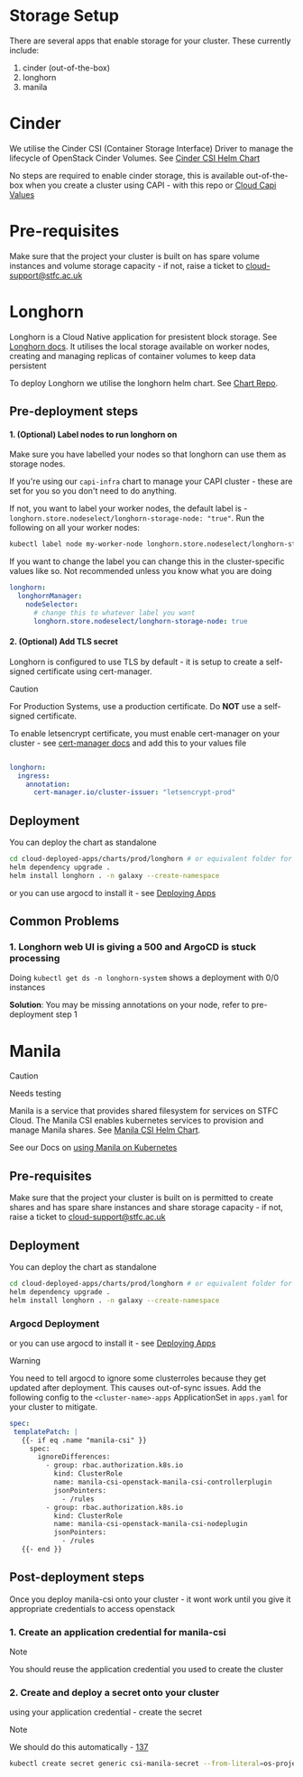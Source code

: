 # Storage Setup

There are several apps that enable storage for your cluster. These currently include:
1. cinder (out-of-the-box)
2. longhorn
3. manila

# Cinder

We utilise the Cinder CSI (Container Storage Interface) Driver to manage the lifecycle of OpenStack Cinder Volumes. See [Cinder CSI Helm Chart](https://github.com/kubernetes/cloud-provider-openstack/tree/master/charts/cinder-csi-plugin)

No steps are required to enable cinder storage, this is available out-of-the-box when you create a cluster using CAPI - with this repo or [Cloud Capi Values](https://github.com/stfc/cloud-capi-values/tree/master)

# Pre-requisites

Make sure that the project your cluster is built on has spare volume instances and volume storage capacity - if not, raise a ticket to cloud-support@stfc.ac.uk 

# Longhorn

Longhorn is a Cloud Native application for presistent block storage.  See [Longhorn docs](https://longhorn.io/docs/latest/). It utilises the local storage available on worker nodes, creating and managing replicas of container volumes to keep data persistent 

To deploy Longhorn we utilise the longhorn helm chart. See [Chart Repo](https://github.com/longhorn/longhorn/tree/master/chart).

## Pre-deployment steps

#### 1. **(Optional)** Label nodes to run longhorn on

Make sure you have labelled your nodes so that longhorn can use them as storage nodes. 

If you're using our `capi-infra` chart to manage your CAPI cluster - these are set for you so you don't need to do anything.  

If not, you want to label your worker nodes, the default label is - `longhorn.store.nodeselect/longhorn-storage-node: "true"`. Run the following on all your worker nodes:

```bash
kubectl label node my-worker-node longhorn.store.nodeselect/longhorn-storage-node="true" -n clusters
```

If you want to change the label you can change this in the cluster-specific values like so. Not recommended unless you know what you are doing

```yaml
longhorn:	
  longhornManager:	
    nodeSelector: 	
      # change this to whatever label you want	
      longhorn.store.nodeselect/longhorn-storage-node: true	
```	

#### 2. **(Optional)** Add TLS secret 	

Longhorn is configured to use TLS by default - it is setup to create a self-signed certificate using cert-manager.

> [!CAUTION]
> For Production Systems, use a production certificate.
> Do **NOT** use a self-signed certificate.


To enable letsencrypt certificate, you must enable cert-manager on your cluster - see [cert-manager docs](./misc.md) and add this to your values file
```yaml

longhorn:
  ingress:
    annotation:
      cert-manager.io/cluster-issuer: "letsencrypt-prod"
```
 
## Deployment

You can deploy the chart as standalone

```bash
cd cloud-deployed-apps/charts/prod/longhorn # or equivalent folder for dev/staging
helm dependency upgrade .
helm install longhorn . -n galaxy --create-namespace
```

or you can use argocd to install it - see [Deploying Apps](../deploying-apps.md)

## Common Problems 

### 1. Longhorn web UI is giving a 500 and ArgoCD is stuck processing

Doing `kubectl get ds -n longhorn-system` shows a deployment with 0/0 instances

**Solution**:  You may be missing annotations on your node, refer to pre-deployment step 1

# Manila

> [!CAUTION]
> Needs testing

Manila is a service that provides shared filesystem for services on STFC Cloud. The Manila CSI enables kubernetes services to provision and manage Manila shares. See [Manila CSI Helm Chart](https://github.com/kubernetes/cloud-provider-openstack/blob/master/docs/manila-csi-plugin/using-manila-csi-plugin.md).

See our Docs on [using Manila on Kubernetes](https://stfc.atlassian.net/wiki/spaces/SC/pages/117375031/Manila+on+Kubernetes) 

## Pre-requisites

Make sure that the project your cluster is built on is permitted to create shares and has spare share instances and share storage capacity - if not, raise a ticket to cloud-support@stfc.ac.uk 

 ## Deployment

You can deploy the chart as standalone

```bash
cd cloud-deployed-apps/charts/prod/longhorn # or equivalent folder for dev/staging
helm dependency upgrade .
helm install longhorn . -n galaxy --create-namespace
```


### Argocd Deployment

or you can use argocd to install it - see [Deploying Apps](../deploying-apps.md)

>[!WARNING] 
> You need to tell argocd to ignore some clusterroles because they get updated after deployment. This causes out-of-sync issues.
> Add the following config to the `<cluster-name>-apps` ApplicationSet in `apps.yaml` for your cluster to mitigate.
> ```yaml
> spec:
>  templatePatch: |
>    {{- if eq .name "manila-csi" }}
>      spec:
>        ignoreDifferences:
>          - group: rbac.authorization.k8s.io
>            kind: ClusterRole
>            name: manila-csi-openstack-manila-csi-controllerplugin
>            jsonPointers:
>              - /rules
>          - group: rbac.authorization.k8s.io
>            kind: ClusterRole
>            name: manila-csi-openstack-manila-csi-nodeplugin
>            jsonPointers:
>              - /rules
>    {{- end }}
> ```

## Post-deployment steps

Once you deploy manila-csi onto your cluster - it wont work until you give it appropriate credentials to access openstack

### 1. Create an application credential for manila-csi 

> [!NOTE]
> You should reuse the application credential you used to create the cluster 

### 2. Create and deploy a secret onto your cluster

using your application credential - create the secret 

> [!NOTE]
> We should do this automatically - [137](https://github.com/stfc/cloud-deployed-apps/issues/137)

```bash
kubectl create secret generic csi-manila-secret --from-literal=os-projectID=<project-id>  --from-literal=os-userName=<username>  --from-literal=os-password=<password>  --from-literal=os-domainName=<domain> -n manila-csi
```
